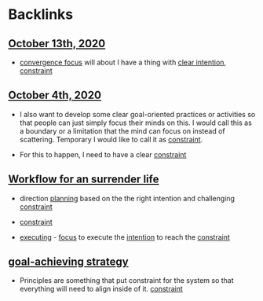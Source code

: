
# Backlinks
## [October 13th, 2020](<October 13th, 2020.md>)
- [convergence focus](<convergence focus.md>) will about I have a thing with [clear intention](<clear intention.md>), [constraint](<constraint.md>)

## [October 4th, 2020](<October 4th, 2020.md>)
- I also want to develop some clear goal-oriented practices or activities so that people can just simply focus their minds on this. I would call this as a boundary or a limitation that the mind can focus on instead of scattering. Temporary I would like to call it as [constraint](<constraint.md>).

- For this to happen, I need to have a clear [constraint](<constraint.md>)

## [Workflow for an surrender life](<Workflow for an surrender life.md>)
- direction [planning](<planning.md>) based on the the right intention and challenging [constraint](<constraint.md>)

- [constraint](<constraint.md>)

- [executing](<executing.md>) - [focus](<focus.md>) to execute the [intention](<intention.md>) to reach the [constraint](<constraint.md>)

## [goal-achieving strategy](<goal-achieving strategy.md>)
- Principles are something that put constraint for the system so that everything will need to align inside of it. [constraint](<constraint.md>)

